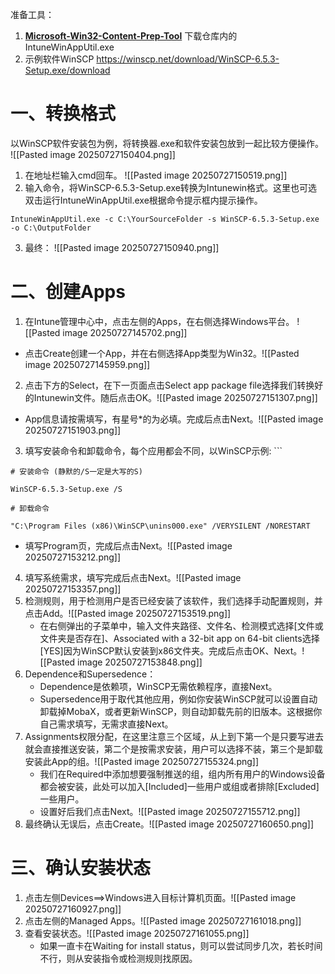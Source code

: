
准备工具：
1. **[Microsoft-Win32-Content-Prep-Tool](https://github.com/microsoft/Microsoft-Win32-Content-Prep-Tool)** 下载仓库内的IntuneWinAppUtil.exe
2. 示例软件WinSCP https://winscp.net/download/WinSCP-6.5.3-Setup.exe/download

# 一、转换格式
以WinSCP软件安装包为例，将转换器.exe和软件安装包放到一起比较方便操作。
![[Pasted image 20250727150404.png]]
1. 在地址栏输入cmd回车。 ![[Pasted image 20250727150519.png]]
2. 输入命令，将WinSCP-6.5.3-Setup.exe转换为Intunewin格式。这里也可选双击运行IntuneWinAppUtil.exe根据命令提示框内提示操作。
```
IntuneWinAppUtil.exe -c C:\YourSourceFolder -s WinSCP-6.5.3-Setup.exe -o C:\OutputFolder
```
 3. 最终： ![[Pasted image 20250727150940.png]]

# 二、创建Apps
1. 在Intune管理中心中，点击左侧的Apps，在右侧选择Windows平台。 ![[Pasted image 20250727145702.png]]
- 点击Create创建一个App，并在右侧选择App类型为Win32。![[Pasted image 20250727145959.png]]
2. 点击下方的Select，在下一页面点击Select app package file选择我们转换好的Intunewin文件。随后点击OK。![[Pasted image 20250727151307.png]]
-  App信息请按需填写，有星号\*的为必填。完成后点击Next。![[Pasted image 20250727151903.png]]
3. 填写安装命令和卸载命令，每个应用都会不同，以WinSCP示例: ```
```
# 安装命令 (静默的/S一定是大写的S)

WinSCP-6.5.3-Setup.exe /S

# 卸载命令

"C:\Program Files (x86)\WinSCP\unins000.exe" /VERYSILENT /NORESTART

```
- 填写Program页，完成后点击Next。![[Pasted image 20250727153212.png]]
4. 填写系统需求，填写完成后点击Next。![[Pasted image 20250727153357.png]]
5. 检测规则，用于检测用户是否已经安装了该软件，我们选择手动配置规则，并点击Add。![[Pasted image 20250727153519.png]]
    - 在右侧弹出的子菜单中，输入文件夹路径、文件名、检测模式选择[文件或文件夹是否存在]、Associated with a 32-bit app on 64-bit clients选择[YES]因为WinSCP默认安装到x86文件夹。完成后点击OK、Next。![[Pasted image 20250727153848.png]]
6. Dependence和Supersedence：
    - Dependence是依赖项，WinSCP无需依赖程序，直接Next。
    - Supersedence用于取代其他应用，例如你安装WinSCP就可以设置自动卸载掉MobaX，或者更新WinSCP，则自动卸载先前的旧版本。这根据你自己需求填写，无需求直接Next。
7. Assignments权限分配，在这里注意三个区域，从上到下第一个是只要写进去就会直接推送安装，第二个是按需求安装，用户可以选择不装，第三个是卸载安装此App的组。![[Pasted image 20250727155324.png]]
    * 我们在Required中添加想要强制推送的组，组内所有用户的Windows设备都会被安装，此处可以加入[Included]一些用户或组或者排除[Excluded]一些用户。
    * 设置好后我们点击Next。![[Pasted image 20250727155712.png]]
8. 最终确认无误后，点击Create。![[Pasted image 20250727160650.png]]

# 三、确认安装状态
1. 点击左侧Devices==>Windows进入目标计算机页面。![[Pasted image 20250727160927.png]]
2. 点击左侧的Managed Apps。![[Pasted image 20250727161018.png]]
3. 查看安装状态。![[Pasted image 20250727161055.png]]
    - 如果一直卡在Waiting for install status，则可以尝试同步几次，若长时间不行，则从安装指令或检测规则找原因。
